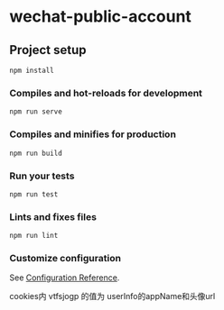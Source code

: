 # wechat-public-account

## Project setup
```
npm install
```

### Compiles and hot-reloads for development
```
npm run serve
```

### Compiles and minifies for production
```
npm run build
```

### Run your tests
```
npm run test
```

### Lints and fixes files
```
npm run lint
```

### Customize configuration
See [Configuration Reference](https://cli.vuejs.org/config/).

cookies内  vtfsjogp 的值为 userInfo的appName和头像url
<!-- 对应的每一个字母为对应的字母的下一个字母 -->
